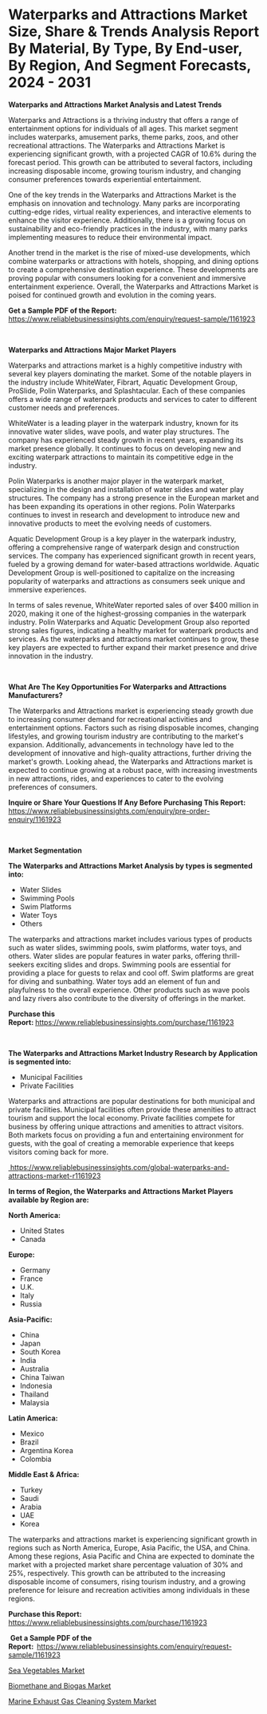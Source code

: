 <p><h1>Waterparks and Attractions Market Size, Share & Trends Analysis Report By Material, By Type, By End-user, By Region, And Segment Forecasts, 2024 - 2031</h1></p><p><strong>Waterparks and Attractions Market Analysis and Latest Trends</strong></p>
<p><p>Waterparks and Attractions is a thriving industry that offers a range of entertainment options for individuals of all ages. This market segment includes waterparks, amusement parks, theme parks, zoos, and other recreational attractions. The Waterparks and Attractions Market is experiencing significant growth, with a projected CAGR of 10.6% during the forecast period. This growth can be attributed to several factors, including increasing disposable income, growing tourism industry, and changing consumer preferences towards experiential entertainment.</p><p>One of the key trends in the Waterparks and Attractions Market is the emphasis on innovation and technology. Many parks are incorporating cutting-edge rides, virtual reality experiences, and interactive elements to enhance the visitor experience. Additionally, there is a growing focus on sustainability and eco-friendly practices in the industry, with many parks implementing measures to reduce their environmental impact.</p><p>Another trend in the market is the rise of mixed-use developments, which combine waterparks or attractions with hotels, shopping, and dining options to create a comprehensive destination experience. These developments are proving popular with consumers looking for a convenient and immersive entertainment experience. Overall, the Waterparks and Attractions Market is poised for continued growth and evolution in the coming years.</p></p>
<p><strong>Get a Sample PDF of the Report:&nbsp;</strong> <a href="https://www.reliablebusinessinsights.com/enquiry/request-sample/1161923">https://www.reliablebusinessinsights.com/enquiry/request-sample/1161923</a></p>
<p>&nbsp;</p>
<p><strong>Waterparks and Attractions Major Market Players</strong></p>
<p><p>Waterparks and attractions market is a highly competitive industry with several key players dominating the market. Some of the notable players in the industry include WhiteWater, Fibrart, Aquatic Development Group, ProSlide, Polin Waterparks, and Splashtacular. Each of these companies offers a wide range of waterpark products and services to cater to different customer needs and preferences.</p><p>WhiteWater is a leading player in the waterpark industry, known for its innovative water slides, wave pools, and water play structures. The company has experienced steady growth in recent years, expanding its market presence globally. It continues to focus on developing new and exciting waterpark attractions to maintain its competitive edge in the industry.</p><p>Polin Waterparks is another major player in the waterpark market, specializing in the design and installation of water slides and water play structures. The company has a strong presence in the European market and has been expanding its operations in other regions. Polin Waterparks continues to invest in research and development to introduce new and innovative products to meet the evolving needs of customers.</p><p>Aquatic Development Group is a key player in the waterpark industry, offering a comprehensive range of waterpark design and construction services. The company has experienced significant growth in recent years, fueled by a growing demand for water-based attractions worldwide. Aquatic Development Group is well-positioned to capitalize on the increasing popularity of waterparks and attractions as consumers seek unique and immersive experiences.</p><p>In terms of sales revenue, WhiteWater reported sales of over $400 million in 2020, making it one of the highest-grossing companies in the waterpark industry. Polin Waterparks and Aquatic Development Group also reported strong sales figures, indicating a healthy market for waterpark products and services. As the waterparks and attractions market continues to grow, these key players are expected to further expand their market presence and drive innovation in the industry.</p></p>
<p>&nbsp;</p>
<p><strong>What Are The Key Opportunities For Waterparks and Attractions Manufacturers?</strong></p>
<p><p>The Waterparks and Attractions market is experiencing steady growth due to increasing consumer demand for recreational activities and entertainment options. Factors such as rising disposable incomes, changing lifestyles, and growing tourism industry are contributing to the market's expansion. Additionally, advancements in technology have led to the development of innovative and high-quality attractions, further driving the market's growth. Looking ahead, the Waterparks and Attractions market is expected to continue growing at a robust pace, with increasing investments in new attractions, rides, and experiences to cater to the evolving preferences of consumers.</p></p>
<p><strong>Inquire or Share Your Questions If Any Before Purchasing This Report:</strong> <a href="https://www.reliablebusinessinsights.com/enquiry/pre-order-enquiry/1161923">https://www.reliablebusinessinsights.com/enquiry/pre-order-enquiry/1161923</a></p>
<p>&nbsp;</p>
<p><strong>Market Segmentation</strong></p>
<p><strong>The Waterparks and Attractions Market Analysis by types is segmented into:</strong></p>
<p><ul><li>Water Slides</li><li>Swimming Pools</li><li>Swim Platforms</li><li>Water Toys</li><li>Others</li></ul></p>
<p><p>The waterparks and attractions market includes various types of products such as water slides, swimming pools, swim platforms, water toys, and others. Water slides are popular features in water parks, offering thrill-seekers exciting slides and drops. Swimming pools are essential for providing a place for guests to relax and cool off. Swim platforms are great for diving and sunbathing. Water toys add an element of fun and playfulness to the overall experience. Other products such as wave pools and lazy rivers also contribute to the diversity of offerings in the market.</p></p>
<p><strong>Purchase this Report:&nbsp;</strong><a href="https://www.reliablebusinessinsights.com/purchase/1161923">https://www.reliablebusinessinsights.com/purchase/1161923</a></p>
<p>&nbsp;</p>
<p><strong>The Waterparks and Attractions Market Industry Research by Application is segmented into:</strong></p>
<p><ul><li>Municipal Facilities</li><li>Private Facilities</li></ul></p>
<p><p>Waterparks and attractions are popular destinations for both municipal and private facilities. Municipal facilities often provide these amenities to attract tourism and support the local economy. Private facilities compete for business by offering unique attractions and amenities to attract visitors. Both markets focus on providing a fun and entertaining environment for guests, with the goal of creating a memorable experience that keeps visitors coming back for more.</p></p>
<p><a href="https://www.reliablebusinessinsights.com/global-waterparks-and-attractions-market-r1161923">&nbsp;https://www.reliablebusinessinsights.com/global-waterparks-and-attractions-market-r1161923</a></p>
<p><strong>In terms of Region, the Waterparks and Attractions Market Players available by Region are:</strong></p>
<p>
    <p> <strong> North America: </strong>
        <ul>
            <li>United States</li>
            <li>Canada</li>
        </ul>
        </p> 
    <p> <strong> Europe: </strong>
        <ul>
            <li>Germany</li>
            <li>France</li>
            <li>U.K.</li>
            <li>Italy</li>
            <li>Russia</li>
        </ul>
        </p> 
    <p> <strong> Asia-Pacific: </strong>
        <ul>
            <li>China</li>
            <li>Japan</li>
            <li>South Korea</li>
            <li>India</li>
            <li>Australia</li>
            <li>China Taiwan</li>
            <li>Indonesia</li>
            <li>Thailand</li>
            <li>Malaysia</li>
        </ul>
        </p> 
    <p> <strong> Latin America: </strong>
        <ul>
            <li>Mexico</li>
            <li>Brazil</li>
            <li>Argentina Korea</li>
            <li>Colombia</li>
        </ul>
        </p> 
    <p> <strong> Middle East & Africa: </strong>
        <ul>
            <li>Turkey</li>
            <li>Saudi</li>
            <li>Arabia</li>
            <li>UAE</li>
            <li>Korea</li>
        </ul>
    </p>
    </p>
<p><p>The waterparks and attractions market is experiencing significant growth in regions such as North America, Europe, Asia Pacific, the USA, and China. Among these regions, Asia Pacific and China are expected to dominate the market with a projected market share percentage valuation of 30% and 25%, respectively. This growth can be attributed to the increasing disposable income of consumers, rising tourism industry, and a growing preference for leisure and recreation activities among individuals in these regions.</p></p>
<p><strong>Purchase this Report: </strong><a href="https://www.reliablebusinessinsights.com/purchase/1161923">https://www.reliablebusinessinsights.com/purchase/1161923</a></p>
<p>&nbsp;<strong>Get a Sample PDF of the Report:&nbsp;&nbsp;</strong><a href="https://www.reliablebusinessinsights.com/enquiry/request-sample/1161923">https://www.reliablebusinessinsights.com/enquiry/request-sample/1161923</a></p>
<p><strong></strong></p>
<p><p><a href="https://github.com/JosephMorgnmelgfbX/Market-Research-Report-List-1/blob/main/sea-vegetables-market.md">Sea Vegetables Market</a></p><p><a href="https://github.com/BraidenLucas2019/Market-Research-Report-List-1/blob/main/biomethane-and-biogas-market.md">Biomethane and Biogas Market</a></p><p><a href="https://github.com/nlnlwane1/Market-Research-Report-List-1/blob/main/marine-exhaust-gas-cleaning-system-market.md">Marine Exhaust Gas Cleaning System Market</a></p></p>